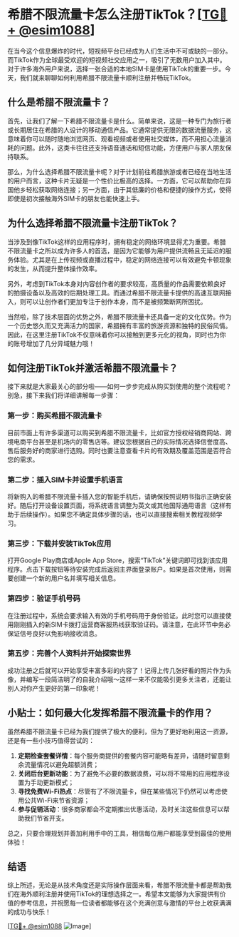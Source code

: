 # 希腊不限流量卡怎么注册TikTok？[[TG💪+ @esim1088](https://t.me/s/esim1088)]

在当今这个信息爆炸的时代，短视频平台已经成为人们生活中不可或缺的一部分。而TikTok作为全球最受欢迎的短视频社交应用之一，吸引了无数用户加入其中。对于许多海外用户来说，选择一张合适的本地SIM卡是使用TikTok的重要一步。今天，我们就来聊聊如何利用希腊不限流量卡顺利注册并畅玩TikTok。

## 什么是希腊不限流量卡？

首先，让我们了解一下希腊不限流量卡是什么。简单来说，这是一种专门为旅行者或长期居住在希腊的人设计的移动通信产品。它通常提供无限的数据流量服务，这意味着你可以随时随地浏览网页、观看视频或者使用社交媒体，而不用担心流量消耗的问题。此外，这类卡往往还支持语音通话和短信功能，方便用户与家人朋友保持联系。

那么，为什么选择希腊不限流量卡呢？对于计划前往希腊旅游或者已经在当地生活的用户而言，这种卡片无疑是一个性价比极高的选择。一方面，它可以帮助你在异国他乡轻松获取网络连接；另一方面，由于其低廉的价格和便捷的操作方式，使得即使是初次接触海外SIM卡的朋友也能快速上手。

## 为什么选择希腊不限流量卡注册TikTok？

当涉及到像TikTok这样的应用程序时，拥有稳定的网络环境显得尤为重要。希腊不限流量卡之所以成为许多人的首选，是因为它能够为用户提供流畅且无延迟的服务体验。尤其是在上传视频或直播过程中，稳定的网络连接可以有效避免卡顿现象的发生，从而提升整体操作效率。

另外，考虑到TikTok本身对内容创作者的要求较高，高质量的作品需要依赖良好的拍摄设备以及高效的后期处理工具。而通过希腊不限流量卡提供的高速互联网接入，则可以让创作者们更加专注于创作本身，而不是被频繁断网所困扰。

当然啦，除了技术层面的优势之外，希腊不限流量卡还具备一定的文化优势。作为一个历史悠久而又充满活力的国家，希腊拥有丰富的旅游资源和独特的民俗风情。因此，在这里注册TikTok不仅意味着你可以接触到更多元化的视角，同时也为你的账号增加了几分异域魅力哦！

## 如何注册TikTok并激活希腊不限流量卡？

接下来就是大家最关心的部分啦——如何一步步完成从购买到使用的整个流程呢？别急，接下来我们将详细讲解每一步骤：

### 第一步：购买希腊不限流量卡

目前市面上有许多渠道可以购买到希腊不限流量卡，比如官方授权经销商网站、跨境电商平台甚至是机场内的零售店等。建议您根据自己的实际情况选择信誉度高、售后服务好的商家进行选购。同时也要注意查看卡片的有效期及覆盖范围是否符合您的需求。

### 第二步：插入SIM卡并设置手机语言

将新购入的希腊不限流量卡插入您的智能手机后，请确保按照说明书指示正确安装好。随后打开设备设置页面，将系统语言调整为英文或其他国际通用语言（这样有助于后续操作）。如果您不确定具体步骤的话，也可以直接搜索相关教程视频学习。

### 第三步：下载并安装TikTok应用

打开Google Play商店或Apple App Store，搜索“TikTok”关键词即可找到该应用程序。点击下载按钮等待安装完成后返回主界面登录账户。如果是首次使用，则需要创建一个新的用户名并填写相关信息。

### 第四步：验证手机号码

在注册过程中，系统会要求输入有效的手机号码用于身份验证。此时您可以直接使用刚刚插入的新SIM卡拨打运营商客服热线获取验证码。请注意，在此环节中务必保证信号良好以免影响接收消息。

### 第五步：完善个人资料并开始探索世界

成功注册之后就可以开始享受丰富多彩的内容了！记得上传几张好看的照片作为头像，并编写一段简洁明了的自我介绍哦～这样一来不仅能吸引更多关注者，还能让别人对你产生更好的第一印象呢！

## 小贴士：如何最大化发挥希腊不限流量卡的作用？

虽然希腊不限流量卡已经为我们提供了极大的便利，但为了更好地利用这一资源，还是有一些小技巧值得尝试的：

1. **定期检查套餐详情**：每个服务商提供的套餐内容可能略有差异，请随时留意剩余流量情况以避免超额消费；
2. **关闭后台更新功能**：为了避免不必要的数据浪费，可以将不常用的应用程序设置为手动更新模式；
3. **寻找免费Wi-Fi热点**：尽管有了不限流量卡，但在某些情况下仍然可以考虑使用公共Wi-Fi来节省资源；
4. **参与促销活动**：很多商家都会不定期推出优惠活动，及时关注这些信息可以帮助我们节省开支。

总之，只要合理规划并善加利用手中的工具，相信每位用户都能享受到最佳的使用体验！

## 结语

综上所述，无论是从技术角度还是实际操作层面来看，希腊不限流量卡都是帮助我们在海外顺利注册并使用TikTok的理想选择之一。希望本文能够为大家提供有价值的参考信息，并祝愿每一位读者都能够在这个充满创意与激情的平台上收获满满的成功与快乐！

[[TG💪+ @esim1088](https://t.me/s/esim1088) ![Image](https://i.postimg.cc/4NQfJmqS/Snipaste-2025-05-13-00-14-12.png)]